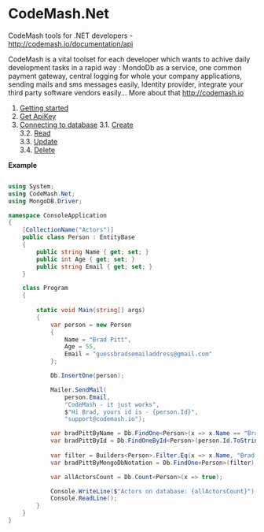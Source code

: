 # CodeMash.Net
CodeMash tools for .NET developers - <a target="_blank" href="http://codemash.io/documentation/api">http://codemash.io/documentation/api</a> 

CodeMash is a vital toolset for each developer which wants to achive daily development tasks in a rapid way : MondoDb as a service, one common payment gateway, central logging for whole your company applications, sending mails and sms messages easily, Identity provider, integrate your third party software vendors easily... More about that http://codemash.io

1. [Getting started](https://github.com/codemash-io/CodeMash.Net/blob/master/1.%20Getting%20started.md)
2. [Get ApiKey](https://github.com/codemash-io/CodeMash.Net/blob/master/2.%20Get%20ApiKey.md)
3. [Connecting to database](https://github.com/codemash-io/CodeMash.Net/blob/master/3.%20Connecting%20to%20database.md)
3.1. [Create](https://github.com/codemash-io/CodeMash.Net/blob/master/3.1.%20Create.md)  
3.2. [Read](https://github.com/codemash-io/CodeMash.Net/blob/master/3.2.%20Read.md)  
3.3. [Update](https://github.com/codemash-io/CodeMash.Net/blob/master/3.3.%20Update.md)  
3.4. [Delete](https://github.com/codemash-io/CodeMash.Net/blob/master/3.4.%20Delete.md)  

**Example**

```csharp

using System;
using CodeMash.Net;
using MongoDB.Driver;

namespace ConsoleApplication
{
    [CollectionName("Actors")]
    public class Person : EntityBase
    {
        public string Name { get; set; }
        public int Age { get; set; }
        public string Email { get; set; }
    }

    class Program
    {
        
        static void Main(string[] args)
        {
            var person = new Person
            {
                Name = "Brad Pitt",
                Age = 55,
                Email = "guessbradsemailaddress@gmail.com"
            };

            Db.InsertOne(person);

            Mailer.SendMail(
				person.Email, 
				"CodeMash - it just works", 
				$"Hi Brad, yours id is - {person.Id}", 
				"support@codemash.io");

            var bradPittByName = Db.FindOne<Person>(x => x.Name == "Brad Pitt");
            var bradPittById = Db.FindOneById<Person>(person.Id.ToString());
            
			var filter = Builders<Person>.Filter.Eq(x => x.Name, "Brad Pitt");
			var bradPittByMongoDbNotation = Db.FindOne<Person>(filter);

            var allActorsCount = Db.Count<Person>(x => true);

            Console.WriteLine($"Actors on database: {allActorsCount}");
            Console.ReadLine();
        }
    }
}
```
